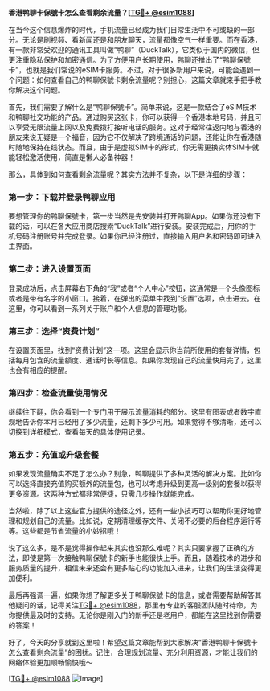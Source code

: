**香港鸭聊卡保號卡怎么查看剩余流量？[[TG💪+ @esim1088](https://t.me/s/esim1088)]**

在当今这个信息爆炸的时代，手机流量已经成为我们日常生活中不可或缺的一部分。无论是刷视频、看新闻还是和朋友聊天，流量都像空气一样重要。而在香港，有一款非常受欢迎的通讯工具叫做“鸭聊”（DuckTalk），它类似于国内的微信，但更注重隐私保护和加密通信。为了方便用户长期使用，鸭聊还推出了“鸭聊保號卡”，也就是我们常说的eSIM卡服务。不过，对于很多新用户来说，可能会遇到一个问题：如何查看自己的鸭聊保號卡剩余流量呢？别担心，这篇文章就来手把手教你解决这个问题。

首先，我们需要了解什么是“鸭聊保號卡”。简单来说，这是一款结合了eSIM技术和鸭聊社交功能的产品。通过购买这张卡，你可以获得一个香港本地号码，并且可以享受无限流量上网以及免费拨打接听电话的服务。这对于经常往返内地与香港的朋友来说无疑是一个福音，因为它不仅解决了跨境通话的问题，还能让你在香港随时随地保持在线状态。而且，由于是虚拟SIM卡的形式，你无需更换实体SIM卡就能轻松激活使用，简直是懒人必备神器！

那么，具体到如何查看剩余流量呢？其实方法并不复杂，以下是详细的步骤：

### 第一步：下载并登录鸭聊应用
要想管理你的鸭聊保號卡，第一步当然是先安装并打开鸭聊App。如果你还没有下载的话，可以在各大应用商店搜索“DuckTalk”进行安装。安装完成后，用你的手机号码注册账号并完成登录。如果你已经注册过，直接输入用户名和密码即可进入主界面。

### 第二步：进入设置页面
登录成功后，点击屏幕右下角的“我”或者“个人中心”按钮，这通常是一个头像图标或者是带有名字的小窗口。接着，在弹出的菜单中找到“设置”选项，点击进去。在这里，你可以看到一系列关于账户和个人信息的管理功能。

### 第三步：选择“资费计划”
在设置页面里，找到“资费计划”这一项。这里会显示你当前所使用的套餐详情，包括每月包含的流量额度、通话时长等信息。如果你发现自己的流量快用完了，这里也会有相应的提醒。

### 第四步：检查流量使用情况
继续往下翻，你会看到一个专门用于展示流量消耗的部分。这里有图表或者数字直观地告诉你本月已经用了多少流量，还剩下多少可用。如果觉得不够清晰，还可以切换到详细模式，查看每天的具体使用记录。

### 第五步：充值或升级套餐
如果发现流量确实不足了怎么办？别急，鸭聊提供了多种灵活的解决方案。比如你可以选择直接充值购买额外的流量包，也可以考虑升级到更高一级别的套餐以获得更多资源。这两种方式都非常便捷，只需几步操作就能完成。

当然啦，除了以上这些官方提供的途径之外，还有一些小技巧可以帮助你更好地管理和规划自己的流量。比如说，定期清理缓存文件、关闭不必要的后台程序运行等等。这些都是节省流量的小妙招哦！

说了这么多，是不是觉得操作起来其实也没那么难呢？其实只要掌握了正确的方法，即使是第一次接触鸭聊保號卡的新手也能很快上手。而且，随着技术的进步和服务质量的提升，相信未来还会有更多贴心的功能加入进来，让我们的生活变得更加便利。

最后再强调一遍，如果你想了解更多关于鸭聊保號卡的信息，或者需要帮助解答其他疑问的话，记得关注[TG💪+ @esim1088](https://t.me/s/esim1088)，那里有专业的客服团队随时待命，为你提供最及时的支持。无论你是刚入门的新手还是老用户，都能在这里找到你需要的答案！

好了，今天的分享就到这里啦！希望这篇文章能帮到大家解决“香港鸭聊卡保號卡怎么查看剩余流量”的困扰。记住，合理规划流量、充分利用资源，才能让我们的网络体验更加顺畅愉快哦～  

[[TG💪+ @esim1088](https://t.me/s/esim1088) ![Image](https://i.postimg.cc/4NQfJmqS/Snipaste-2025-05-13-00-14-12.png)]